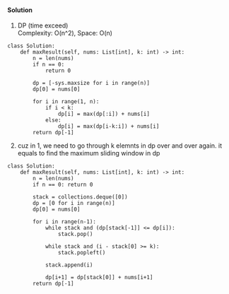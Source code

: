 #### Solution
1. DP (time exceed) <br />
Complexity: O(n^2), Space: O(n)
```
class Solution:
    def maxResult(self, nums: List[int], k: int) -> int:
        n = len(nums)
        if n == 0:
            return 0
        
        dp = [-sys.maxsize for i in range(n)]
        dp[0] = nums[0]
        
        for i in range(1, n):
            if i < k:
                dp[i] = max(dp[:i]) + nums[i]
            else:
                dp[i] = max(dp[i-k:i]) + nums[i]
        return dp[-1]
```
2. cuz in 1, we need to go through k elemnts in dp over and over again. it equals to find the maximum sliding window in dp
```
class Solution:
    def maxResult(self, nums: List[int], k: int) -> int:
        n = len(nums)
        if n == 0: return 0
        
        stack = collections.deque([0])
        dp = [0 for i in range(n)]
        dp[0] = nums[0]
        
        for i in range(n-1):
            while stack and (dp[stack[-1]] <= dp[i]):
                stack.pop()
            
            while stack and (i - stack[0] >= k):
                stack.popleft()
                
            stack.append(i)
            
            dp[i+1] = dp[stack[0]] + nums[i+1]
        return dp[-1]
```